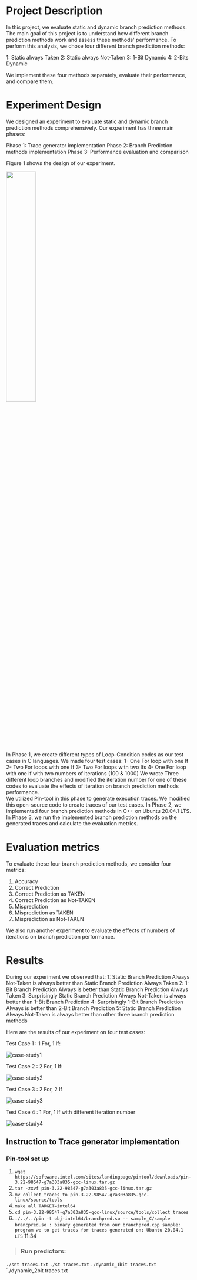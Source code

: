 
# Project Description

In this project, we evaluate static and dynamic branch prediction methods. The main goal of this project is to understand how different branch prediction methods work and assess these methods' performance.
To perform this analysis, we chose four different branch prediction methods:

1: Static always Taken
2: Static always Not-Taken
3: 1-Bit Dynamic 
4: 2-Bits Dynamic


We implement these four methods separately, evaluate their performance, and compare them. 

# Experiment Design

We designed an experiment to evaluate static and dynamic branch prediction methods comprehensively. Our experiment has three main phases:

 Phase 1: Trace generator implementation
 Phase 2: Branch Prediction methods implementation
 Phase 3: Performance evaluation and comparison 

Figure 1 shows the design of our experiment. 

<img src="https://user-images.githubusercontent.com/50604576/164134283-1be0d094-fb9e-49d0-b291-cba5dd123104.png" width="40%" height="40%">


In Phase 1, we create different types of Loop-Condition codes as our test cases in C languages. We made four test cases:
1-     One For loop with one If
2-     Two For loops with one If
3-     Two For loops with two Ifs
4-     One For loop with one if with two numbers of iterations (100 & 1000)
We wrote Three different loop branches and modified the iteration number for one of these codes to evaluate the effects of iteration on branch prediction methods performance.  
We utilized Pin-tool in this phase to generate execution traces. We modified this open-source code to create traces of our test cases.
In Phase 2, we implemented four branch prediction methods in C++ on Ubuntu 20.04.1 LTS. 
In Phase 3, we run the implemented branch prediction methods on the generated traces and calculate the evaluation metrics.

# Evaluation metrics

To evaluate these four branch prediction methods, we consider four metrics:
1) Accuracy
2) Correct Prediction
3) Correct Prediction as TAKEN 
4) Correct Prediction as Not-TAKEN
5) Misprediction 
6) Misprediction as TAKEN 
7) Misprediction as Not-TAKEN


We also run another experiment to evaluate the effects of numbers of iterations on branch prediction performance.



# Results

During our experiment we observed that:
 1: Static Branch Prediction Always Not-Taken is always better than Static Branch Prediction Always Taken 
 2: 1-Bit Branch Prediction Always is better than Static Branch Prediction Always Taken
 3: Surprisingly Static Branch Prediction Always Not-Taken is always better than 1-Bit Branch Prediction
 4: Surprisingly 1-Bit Branch Prediction Always is better than 2-Bit Branch Prediction 
 5: Static Branch Prediction Always Not-Taken is always better than other three branch prediction methods


Here are the results of our experiment on four test cases:


Test Case 1 : 1 For, 1 If: 

![case-study1](https://user-images.githubusercontent.com/50604576/164154623-6c85a091-d838-4944-88a2-8aa322aecdc2.png)

Test Case 2 : 2 For, 1 If:

![case-study2](https://user-images.githubusercontent.com/50604576/164154585-db2f51d2-6c4c-47cc-b49e-2ba8513c0220.png)

Test Case 3 : 2 For, 2 If

![case-study3](https://user-images.githubusercontent.com/50604576/164154521-0e6b90f0-a5ac-446e-af90-d73b9906460e.png)

Test Case 4 : 1 For, 1 If with different Iteration number

![case-study4](https://user-images.githubusercontent.com/50604576/164154660-5110981b-8560-49b9-9c1e-550cfe20eb62.png)



## Instruction to Trace generator implementation

### Pin-tool set up

1. `wget https://software.intel.com/sites/landingpage/pintool/downloads/pin-3.22-98547-g7a303a835-gcc-linux.tar.gz`
2. `tar -zxvf pin-3.22-98547-g7a303a835-gcc-linux.tar.gz`
3. `mv collect_traces to pin-3.22-98547-g7a303a835-gcc-linux/source/tools`
4. `make all TARGET=intel64`
5. `cd pin-3.22-98547-g7a303a835-gcc-linux/source/tools/collect_traces`
6. `./../../pin -t obj-intel64/branchpred.so -- sample_C/sample`
	`brancpred.so : binary generated from our branchpred.cpp
	sample: program we to get traces for
traces generated on:
Ubuntu 20.04.1 LTS`
11:34
>### Run predictors:
`./snt traces.txt`
`./st traces.txt`
`./dynamic_1bit traces.txt`
`./dynamic_2bit traces.txt











